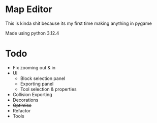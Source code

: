 # Map Editor
This is kinda shit because its my first time making anything in pygame

Made using python 3.12.4

# Todo
- Fix zooming out & in
- UI
  - Block selection panel
  - Exporting panel
  - Tool selection & properties
- Collision Exporting
- Decorations
- ~~Optimise~~
- Refactor
- Tools